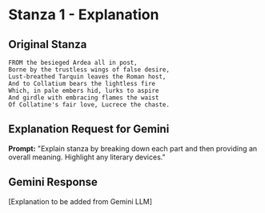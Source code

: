 # Stanza 1 - Explanation

## Original Stanza
```
FROM the besieged Ardea all in post,
Borne by the trustless wings of false desire,
Lust-breathed Tarquin leaves the Roman host,
And to Collatium bears the lightless fire
Which, in pale embers hid, lurks to aspire
And girdle with embracing flames the waist
Of Collatine's fair love, Lucrece the chaste.
```

## Explanation Request for Gemini
**Prompt:** "Explain stanza by breaking down each part and then providing an overall meaning. Highlight any literary devices."

## Gemini Response
[Explanation to be added from Gemini LLM]
